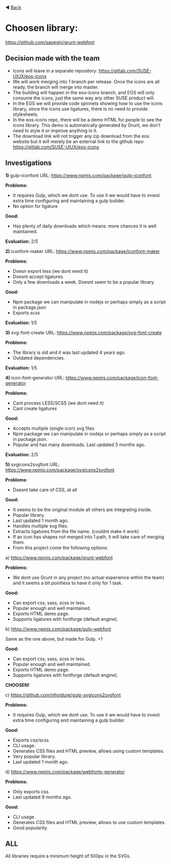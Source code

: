 ◀️ [Back](https://gitlab.com/SUSE-UIUX/eos/wikis/home#investigations)


# Choosen library:

https://github.com/sapegin/grunt-webfont


## Decision made with the team

- Icons will leave in a separate repository: https://gitlab.com/SUSE-UIUX/eos-icons
- We will work merging into 1 branch per release. Once the icons are all ready, the branch will merge into master.
- The building will happen in the eos-icons branch, and EOS will only consume the icons, just the same way any other SUSE product will.
- In the EOS we will provide code spinnets showing how to use the icons library, since the icons use ligatures, there is no need to provide stylesheets.
- In the eos-icons repo, there will be a demo HTML for people to see the icons library. This demo is automatically generated by Grunt, we don't need to style it or improve anything in it.
- The download link will not trigger any zip download from the eos website but it will merely be an external link to the github repo https://gitlab.com/SUSE-UIUX/eos-icons



## Investigations

**1)** gulp-iconfont 
URL: https://www.npmjs.com/package/gulp-iconfont

**Problems:** 
- It requires Gulp, which we dont use. To use it we would have to invest extra time configuring and maintaining a gulp builder. 
- No option for ligature

**Good:** 
- Has plenty of daily downloads which means: more chances it is well maintained.

**Evaluation:** 2/5


**2)** iconfont-maker
URL: https://www.npmjs.com/package/iconfont-maker

**Problems:** 

- Doesn export less (we dont need it)
- Doesnt accept ligatures
- Only a few downloads a week. Doesnt seem to be a popular library.

**Good:** 

- Npm package we can manipulate in nodejs or perhaps simply as a script in package.json
- Exports scss

**Evaluation:** 1/5

**3)** svg-font-create
URL: https://www.npmjs.com/package/svg-font-create

**Problems:**

- The library is old and it was last updated 4 years ago. 
- Outdated dependencies.

**Evaluation:** 1/5

**4)** icon-font-generator
URL: https://www.npmjs.com/package/icon-font-generator

**Problems:**

- Cant process LESS/SCSS  (we dont need it)
- Cant create ligatures

**Good:**

- Accepts multiple (single icon) svg files
- Npm package we can manipulate in nodejs or perhaps simply as a script in package.json.
- Popular and has many downloads. Last updated 5 months ago.

**Evaluation:** 2/5

**5)** svgicons2svgfont
URL: https://www.npmjs.com/package/svgicons2svgfont

**Problems:**

- Doesnt take care of CSS, at all

**Good:**

- It seems to be the original module all others are integrating inside.
- Popular library.
- Last updated 1 month ago.
- Handles multiple svg files.
- Extracts ligatures from the file name. (couldnt make it work)
- If an icon has shapes not merged into 1 path, it will take care of merging them.
- From this project come the following options:

a) https://www.npmjs.com/package/grunt-webfont

**Problems:**

- We dont use Grunt in any project (no actual experience within the team) and it seems a bit pointless to have it only for 1 task.

**Good:**

- Can export css, sass, scss or less.
- Popular enough and well maintained.
- Exports HTML demo page.
- Supports ligatures with fontforge (default engine).

b) https://www.npmjs.com/package/gulp-webfont

Same as the one above, but made for Gulp. +1

**Good:**

- Can export css, sass, scss or less.
- Popular enough and well maintained.
- Exports HTML demo page.
- Supports ligatures with fontforge (default engine).

**CHOOSEN!**

c) https://github.com/nfroidure/gulp-svgicons2svgfont

**Problems:**

- It requires Gulp, which we dont use. To use it we would have to invest extra time configuring and maintaining a gulp builder. 

**Good:**

- Exports css/scss
- CLI usage.
- Generates CSS files and HTML preview, allows using custom templates.
- Very popular library.
- Last updated 1 month ago.

d) https://www.npmjs.com/package/webfonts-generator


**Problems:**

- Only exports css.
- Last updated 9 months ago.

**Good:**

- CLI usage.
- Generates CSS files and HTML preview, allows to use custom templates.
- Good popularity.



## ALL 
All libraries require a minimum height of 500px in the SVGs.

